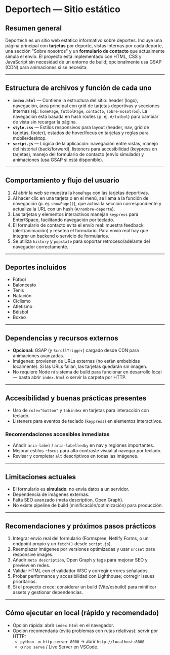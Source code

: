 # Deportech — Sitio estático 

## Resumen general
Deportech es un sitio web estático informativo sobre deportes. Incluye una página principal con **tarjetas** por deporte, vistas internas por cada deporte, una sección "Sobre nosotros" y un **formulario de contacto** que actualmente simula el envío. El proyecto está implementado con HTML, CSS y JavaScript sin necesidad de un entorno de build; opcionalmente usa GSAP (CDN) para animaciones si se necesita.

---

## Estructura de archivos y función de cada uno
- **`index.html`** — Contiene la estructura del sitio: header (logo), navegación, área principal con grid de tarjetas deportivas y secciones internas (ej.: `homePage`, `futbolPage`, `contacto`, `sobre-nosotros`). La navegación está basada en hash routes (p. ej. `#/futbol`) para cambiar de vista sin recargar la página.
- **`style.css`** — Estilos responsivos para layout (header, nav, grid de tarjetas, footer), estados de hover/focus en tarjetas y reglas para mobile/desktop.
- **`script.js`** — Lógica de la aplicación: navegación entre vistas, manejo del historial (back/forward), listeners para accesibilidad (keypress en tarjetas), manejo del formulario de contacto (envío simulado) y animaciones (usa GSAP si está disponible).

---

## Comportamiento y flujo del usuario
1. Al abrir la web se muestra la `homePage` con las tarjetas deportivas.  
2. Al hacer clic en una tarjeta o en el menú, se llama a la función de navegación (p. ej. `showPage()`), que activa la sección correspondiente y actualiza la URL con un hash (`#/nombre-deporte`).  
3. Las tarjetas y elementos interactivos manejan `keypress` para Enter/Space, facilitando navegación por teclado.  
4. El formulario de contacto evita el envío real: muestra feedback (alert/animación) y resetea el formulario. Para envío real hay que integrar un backend o servicio de formularios.  
5. Se utiliza `history` y `popstate` para soportar retroceso/adelante del navegador correctamente.

---

## Deportes incluidos 
- Fútbol  
- Baloncesto  
- Tenis  
- Natación  
- Ciclismo  
- Atletismo  
- Béisbol  
- Boxeo

---

## Dependencias y recursos externos
- **Opcional:** GSAP (y `ScrollTrigger`) cargado desde CDN para animaciones avanzadas.  
- Imágenes: provienen de URLs externas (no están embebidas localmente). Si las URLs fallan, las tarjetas quedarán sin imagen.  
- No requiere Node ni sistema de build para funcionar en desarrollo local — basta abrir `index.html` o servir la carpeta por HTTP.

---

## Accesibilidad y buenas prácticas presentes
- Uso de `role="button"` y `tabindex` en tarjetas para interacción con teclado.  
- Listeners para eventos de teclado (`keypress`) en elementos interactivos.

### Recomendaciones accesibles inmediatas
- Añadir `aria-label` / `aria-labelledby` en nav y regiones importantes.  
- Mejorar estilos `:focus` para alto contraste visual al navegar por teclado.  
- Revisar y completar `alt` descriptivos en todas las imágenes.

---

## Limitaciones actuales
- El formulario es **simulado**: no envía datos a un servidor.  
- Dependencia de imágenes externas.  
- Falta SEO avanzado (meta description, Open Graph).  
- No existe pipeline de build (minificación/optimización) para producción.

---

## Recomendaciones y próximos pasos prácticos
1. Integrar envío real del formulario (Formspree, Netlify Forms, o un endpoint propio y un `fetch()` desde `script.js`).  
2. Reemplazar imágenes por versiones optimizadas y usar `srcset` para responsive images.  
3. Añadir `meta description`, Open Graph y tags para mejorar SEO y preview en redes.  
4. Validar HTML con el validador W3C y corregir errores señalados.  
5. Probar performance y accesibilidad con Lighthouse; corregir issues prioritarios.  
6. Si el proyecto crece: considerar un build (Vite/esbuild) para minificar assets y gestionar dependencias.

---

## Cómo ejecutar en local (rápido y recomendado)
- Opción rápida: abrir `index.html` en el navegador.  
- Opción recomendada (evita problemas con rutas relativas): servir por HTTP:  
  - `python -m http.server 8000` → abrir `http://localhost:8000`  
  - o `npx serve` / Live Server en VSCode.


